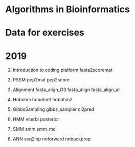 # Algorithms in Bioinformatics
# Data for exercises
# 2019

1) Introduction to coding platform
fasta2scoremat

2) PSSM
pep2mat
pep2score
 
3) Alignment
fasta_align_O3
fasta_align
fasta_align_all
 
4) Hobohm
hobohm1
hobohm2
 
5) GibbsSampling
gibbs_sampler
cl2pred
 
6) HMM
viterbi
posterior 
 
7) SMM
smm
smm_mc
 
8) ANN
seq2inp
nnforward
nnbackprop
